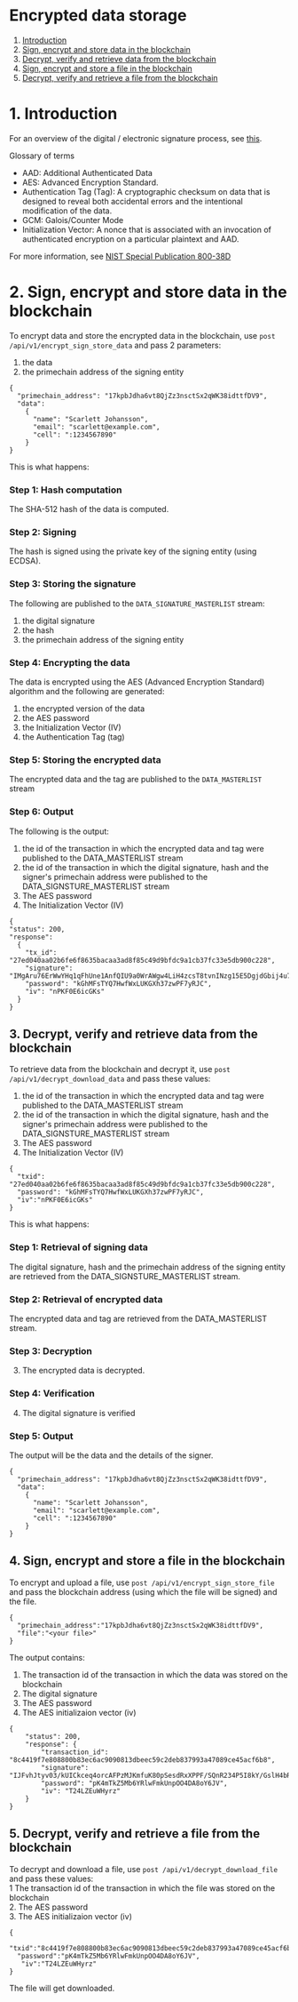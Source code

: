 # Encrypted data storage

1. [Introduction](#1-introduction)
2. [Sign, encrypt and store data in the blockchain](#2-sign-encrypt-and-store-data-in-the-blockchain)
3. [Decrypt, verify and retrieve data from the blockchain](#3-decrypt-verify-and-retrieve-data-from-the-blockchain)
4. [Sign, encrypt and store a file in the blockchain](#4-sign-encrypt-and-store-a-file-in-the-blockchain)
5. [Decrypt, verify and retrieve a file from the blockchain](#5-decrypt-verify-and-retrieve-a-file-from-the-blockchain)


# 1. Introduction

For an overview of the digital / electronic signature process, see [this](https://github.com/Primechain/primechain-api-docs/blob/master/docs/The%20electronic%20signature%20process.MD).

Glossary of terms
* AAD: Additional Authenticated Data 
* AES: Advanced Encryption Standard.
* Authentication Tag (Tag): A cryptographic checksum on data that is designed to reveal both accidental errors and the intentional modification of the data. 
* GCM: Galois/Counter Mode
* Initialization Vector: A nonce that is associated with an invocation of authenticated encryption on a particular plaintext and AAD.   

For more information, see [NIST Special Publication 800-38D](https://nvlpubs.nist.gov/nistpubs/Legacy/SP/nistspecialpublication800-38d.pdf)


# 2. Sign, encrypt and store data in the blockchain
To encrypt data and store the encrypted data in the blockchain, use `post /api/v1/encrypt_sign_store_data` and pass 2 parameters: 
1. the data 
2. the primechain address of the signing entity

```
{
  "primechain_address": "17kpbJdha6vt8QjZz3nsctSx2qWK38idttfDV9",
  "data": 
    {
      "name": "Scarlett Johansson",
      "email": "scarlett@example.com",
      "cell": ":1234567890"
    }
}
```

This is what happens:   

### Step 1: Hash computation

The SHA-512 hash of the data is computed.

### Step 2: Signing
The hash is signed using the private key of the signing entity (using ECDSA).

### Step 3: Storing the signature
The following are published to the `DATA_SIGNATURE_MASTERLIST` stream:
1. the digital signature
2. the hash
3. the primechain address of the signing entity

### Step 4: Encrypting the data
The data is encrypted using the AES (Advanced Encryption Standard) algorithm and the following are generated: 
1. the encrypted version of the data
2. the AES password
3. the Initialization Vector (IV)   
4. the Authentication Tag (tag)

### Step 5: Storing the encrypted data
The encrypted data and the tag are published to the `DATA_MASTERLIST` stream

### Step 6: Output 
The following is the output:
1. the id of the transaction in which the encrypted data and tag were published to the DATA_MASTERLIST stream
2. the id of the transaction in which the digital signature, hash and the signer's primechain address were published to the DATA_SIGNSTURE_MASTERLIST stream
3. The AES password
4. The Initialization Vector (IV)

```
{
"status": 200,
"response": 
  {
    "tx_id": "27ed040aa02b6fe6f8635bacaa3ad8f85c49d9bfdc9a1cb37fc33e5db900c228",
    "signature": "IMgAru76ErWwYHq1qFhUne1AnfQIU9a0WrAWgw4LiH4zcsT8tvnINzg15E5DgjdGbij4u7jxyCHBXoDKhU/2JPk=",
    "password": "kGhMFsTYQ7HwfWxLUKGXh37zwPF7yRJC",
    "iv": "nPKF0E6icGKs"
  }
}
```

## 3. Decrypt, verify and retrieve data from the blockchain
To retrieve data from the blockchain and decrypt it, use `post /api/v1/decrypt_download_data` and pass these values:
1. the id of the transaction in which the encrypted data and tag were published to the DATA_MASTERLIST stream
2. the id of the transaction in which the digital signature, hash and the signer's primechain address were published to the DATA_SIGNSTURE_MASTERLIST stream
3. The AES password
4. The Initialization Vector (IV)

```
{
  "txid": "27ed040aa02b6fe6f8635bacaa3ad8f85c49d9bfdc9a1cb37fc33e5db900c228",
  "password": "kGhMFsTYQ7HwfWxLUKGXh37zwPF7yRJC",
  "iv":"nPKF0E6icGKs"
}
```
This is what happens:   

### Step 1: Retrieval of signing data 
The digital signature, hash and the primechain address of the signing entity are retrieved from the DATA_SIGNSTURE_MASTERLIST stream.

### Step 2: Retrieval of encrypted data 
The encrypted data and tag are retrieved from the DATA_MASTERLIST stream.

### Step 3: Decryption
3. The encrypted data is decrypted.

### Step 4: Verification
4. The digital signature is verified

### Step 5: Output
The output will be the data and the details of the signer.
```
{
  "primechain_address": "17kpbJdha6vt8QjZz3nsctSx2qWK38idttfDV9",
  "data": 
    {
      "name": "Scarlett Johansson",
      "email": "scarlett@example.com",
      "cell": ":1234567890"
    }
}
```

## 4. Sign, encrypt and store a file in the blockchain
To encrypt and upload a file, use `post /api/v1/encrypt_sign_store_file` and pass the blockchain address (using which the file will be signed) and the file.
```
{
  "primechain_address":"17kpbJdha6vt8QjZz3nsctSx2qWK38idttfDV9",
  "file":"<your file>"
}
```
The output contains:
1. The transaction id of the transaction in which the data was stored on the blockchain
2. The digital signature
3. The AES password
4. The AES initializaion vector (iv)
```
{
    "status": 200,
    "response": {
        "transaction_id": "8c4419f7e808800b83ec6ac9090813dbeec59c2deb837993a47089ce45acf6b8",
        "signature": "IJFvhJtyv03/kUICkceq4orcAFPzMJKmfuK80pSesdRxXPPF/SQnR234P5I8kY/GslH4bRgFE9mwkm5HhCPTfZk=",
        "password": "pK4mTkZ5Mb6YRlwFmkUnpOO4DA8oY6JV",
        "iv": "T24LZEuWHyrz"
    }
}
```

## 5. Decrypt, verify and retrieve a file from the blockchain
To decrypt and download a file, use `post /api/v1/decrypt_download_file` and pass these values:   
1 The transaction id of the transaction in which the file was stored on the blockchain   
2. The AES password   
3. The AES initializaion vector (iv)   
```
{
  "txid":"8c4419f7e808800b83ec6ac9090813dbeec59c2deb837993a47089ce45acf6b8",
  "password":"pK4mTkZ5Mb6YRlwFmkUnpOO4DA8oY6JV",
   "iv":"T24LZEuWHyrz"
}
```
The file will get downloaded.
